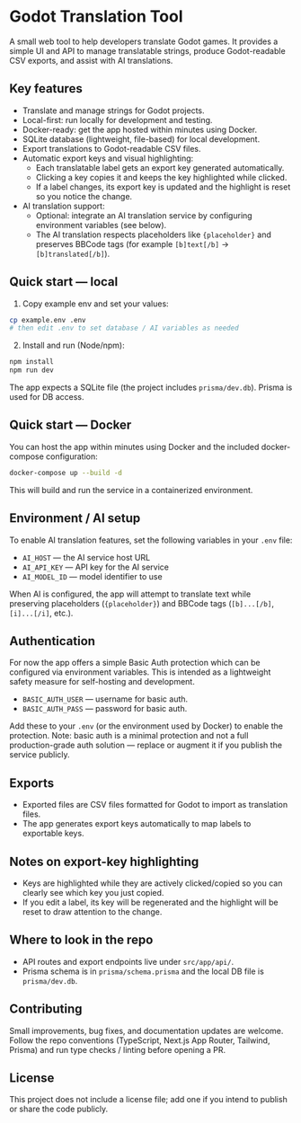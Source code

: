 # Godot Translation Tool

A small web tool to help developers translate Godot games. It provides a simple UI and API to manage translatable strings, produce Godot-readable CSV exports, and assist with AI translations.

## Key features

- Translate and manage strings for Godot projects.
- Local-first: run locally for development and testing.
- Docker-ready: get the app hosted within minutes using Docker.
- SQLite database (lightweight, file-based) for local development.
- Export translations to Godot-readable CSV files.
- Automatic export keys and visual highlighting:
  - Each translatable label gets an export key generated automatically.
  - Clicking a key copies it and keeps the key highlighted while clicked.
  - If a label changes, its export key is updated and the highlight is reset so you notice the change.
- AI translation support:
  - Optional: integrate an AI translation service by configuring environment variables (see below).
  - The AI translation respects placeholders like `{placeholder}` and preserves BBCode tags (for example `[b]text[/b]` -> `[b]translated[/b]`).

## Quick start — local

1. Copy example env and set your values:

```bash
cp example.env .env
# then edit .env to set database / AI variables as needed
```

2. Install and run (Node/npm):

```bash
npm install
npm run dev
```

The app expects a SQLite file (the project includes `prisma/dev.db`). Prisma is used for DB access.

## Quick start — Docker

You can host the app within minutes using Docker and the included docker-compose configuration:

```bash
docker-compose up --build -d
```

This will build and run the service in a containerized environment.

## Environment / AI setup

To enable AI translation features, set the following variables in your `.env` file:

- `AI_HOST` — the AI service host URL
- `AI_API_KEY` — API key for the AI service
- `AI_MODEL_ID` — model identifier to use

When AI is configured, the app will attempt to translate text while preserving placeholders (`{placeholder}`) and BBCode tags (`[b]...[/b]`, `[i]...[/i]`, etc.).

## Authentication

For now the app offers a simple Basic Auth protection which can be configured via environment variables. This is intended as a lightweight safety measure for self-hosting and development.

- `BASIC_AUTH_USER` — username for basic auth.
- `BASIC_AUTH_PASS` — password for basic auth.

Add these to your `.env` (or the environment used by Docker) to enable the protection. Note: basic auth is a minimal protection and not a full production-grade auth solution — replace or augment it if you publish the service publicly.

## Exports

- Exported files are CSV files formatted for Godot to import as translation files.
- The app generates export keys automatically to map labels to exportable keys.

## Notes on export-key highlighting

- Keys are highlighted while they are actively clicked/copied so you can clearly see which key you just copied.
- If you edit a label, its key will be regenerated and the highlight will be reset to draw attention to the change.

## Where to look in the repo

- API routes and export endpoints live under `src/app/api/`.
- Prisma schema is in `prisma/schema.prisma` and the local DB file is `prisma/dev.db`.

## Contributing

Small improvements, bug fixes, and documentation updates are welcome. Follow the repo conventions (TypeScript, Next.js App Router, Tailwind, Prisma) and run type checks / linting before opening a PR.

## License

This project does not include a license file; add one if you intend to publish or share the code publicly.
